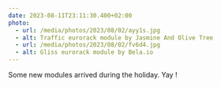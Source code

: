 ```yaml
---
date: 2023-08-11T23:11:30.400+02:00
photo:
  - url: /media/photos/2023/08/02/ayy1s.jpg
  - alt: Traffic eurorack module by Jasmine And Olive Tree
  - url: /media/photos/2023/08/02/fv6d4.jpg
  - alt: Gliss eurorack module by Bela.io
---
```


Some new modules arrived during the holiday.
Yay !
